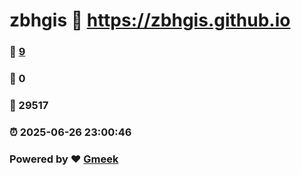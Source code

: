 # zbhgis :link: https://zbhgis.github.io 
### :page_facing_up: [9](https://zbhgis.github.io/tag.html) 
### :speech_balloon: 0 
### :hibiscus: 29517 
### :alarm_clock: 2025-06-26 23:00:46 
### Powered by :heart: [Gmeek](https://github.com/Meekdai/Gmeek)

